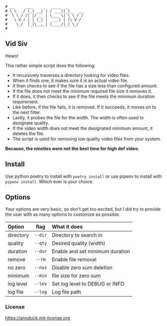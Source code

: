 ```text
# __     ___     _   ____  _
# \ \   / (_) __| | / ___|(_)_   __
#  \ \ / /| |/ _` | \___ \| \ \ / /
#   \ V / | | (_| |  ___) | |\ V /
#    \_/  |_|\__,_| |____/|_| \_/
#
```

## Vid Siv

Hewo!

This rather simple script does the following:
- It recursively traverses a directory looking for video files.
- When it finds one, it makes sure it is an actual video file.
- It then checks to see if the file has a size less than configured amount.
- If the file does not meet the minimum required file size it removes it.
- If it does, it then checks to see if the file meets the minimum duration requirement.
- Like before, if the file fails, it is removed. If it succeeds, it moves on to the next filter.
- Lastly, it probes the file for the width. The width is often used to designate quality.
- If the video width does not meet the designated minimum amount, it deletes the file.
- The script is used for removing low quality video files from your system.

__Because, the nineties were not the best time for high def video.__

## Install

Use python poetry to install with `poetry install` or use pipenv to install with `pipenv install`. Which ever
is your choice.

## Options

Your options are very basic, so don't get too excited, but I did try to provide the user with as many options
to customize as possible. 

| Option    |  flag   | What it does                    |
| :-------- | :-----: | :-------------                  |
| directory | `--dir` | Directory to search in          |
| quality   | `--qty` | Desired quality (width)         |
| duration  | `--dur` | Enable and set minimum duration |
| remove    | `--rm`  | Enable file removal             |
| no zero   | `--noz` | Disable zero sum deletion       |
| minimum   | `--min` | file size for zero sum          |
| log level | `--lev` | Set log level to DEBUG or INFO  |
| log file  | `--log` | Log file path                   |


### License
https://anoduck.mit-license.org
